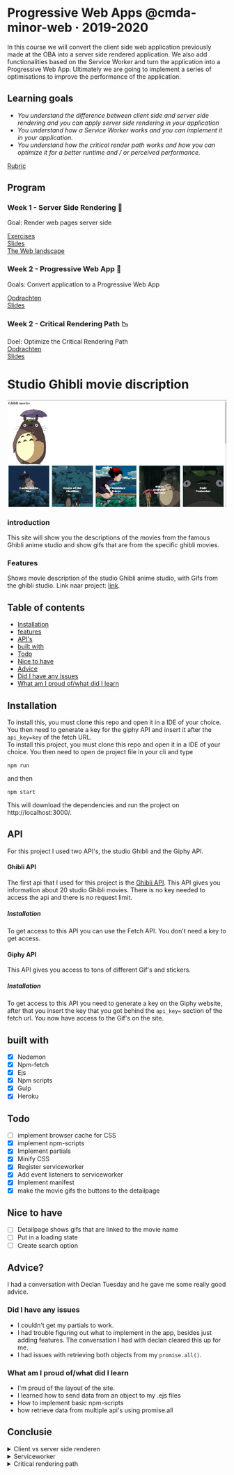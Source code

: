 # Progressive Web Apps @cmda-minor-web · 2019-2020

In this course we will convert the client side web application previously made at the OBA into a server side rendered application. We also add functionalities based on the Service Worker and turn the application into a Progressive Web App. Ultimately we are going to implement a series of optimisations to improve the performance of the application.  

## Learning goals
- _You understand the difference between client side and server side rendering and you can apply server side rendering
in your application_
- _You understand how a Service Worker works and you can implement it in your application._
- _You understand how the critical render path works and how you can optimize it for a better runtime and / or perceived performance._

[Rubric](https://docs.google.com/spreadsheets/d/e/2PACX-1vSc48v1nrjcwH0llcTd68xyK7f2fDC2UL4d6h4ZNW3DU8ucez6ZOHiId1XSX0RP5ByvLC8p5pVUGZT4/pubhtml)

## Program

### Week 1 - Server Side Rendering 📡

Goal: Render web pages server side

[Exercises](https://github.com/cmda-minor-web/progressive-web-apps-1920/blob/master/course/week-1.md)  
[Slides](...)  
[The Web landscape](...)  


### Week 2 - Progressive Web App 🚀

Goals: Convert application to a Progressive Web App

[Opdrachten](https://github.com/cmda-minor-web/progressive-web-apps-1920/blob/master/course/week-2.md)  
[Slides](...)


### Week 2 - Critical Rendering Path 📉 

Doel: Optimize the Critical Rendering Path   
[Opdrachten](https://github.com/cmda-minor-web/progressive-web-apps-1920/blob/master/course/week-3.md)  
[Slides](...)

# Studio Ghibli movie discription
<!-- ☝️ replace this description with a description of your own work -->
![Image of wireframe](images/overview.png)
### introduction
<!-- Add a nice poster image here at the end of the week, showing off your shiny frontend 📸 -->
This site will show you the descriptions of the movies from the famous Ghibli anime studio and show gifs that are from 
the specific ghibli movies. 

### Features
Shows movie description of the studio Ghibli anime studio, with Gifs from the ghibli studio.
Link naar project: [link](https://ghibliapp.herokuapp.com/).
## Table of contents
<!-- Maybe a table of contents here? 📚 -->

- [Installation](#Installation)
- [features](#Features)
- [API's](#API)
- [built with](#built-with)
- [Todo](#todo)
- [Nice to have](#Nice-to-have)
- [Advice](#Advice?)
- [Did I have any issues](#Did-I-have-any-issues)
- [What am I proud of/what did I learn](#What-am-I-proud-of/what-did-I-learn)

<!-- ## Live demo
Link to the site: [link](https://heralt.github.io/web-app-from-scratch-1920/)
Add a link to your live demo in Github Pages 🌐-->
## Installation
To install this, you must clone this repo and open it in a IDE of your choice. You then need to generate a key for the 
giphy API and insert it after the ``` api_key=key``` of the fetch URL.  
To install this project, you must clone this repo and open it in a IDE of your choice. You then need to open de project file in your cli
and type 
```console
npm run
```
and then 
```console
npm start
``` 
This will download the dependencies and run the project on http://localhost:3000/.
<!-- Add a link to your live demo in Github Pages 🌐-->

## API
For this project I used two API's, the studio Ghibli and the Giphy API.

#### Ghibli API
The first api that I used for this project is the [Ghibli API](https://ghibliapi.herokuapp.com/#section/Studio-Ghibli-API). This API 
gives you information about 20 studio Ghibli movies. There is no key needed to access the api and there is no request limit.  
##### Installation
To get access to this API you can use the Fetch API. You don't need a key to get access.
#### Giphy API
This API gives you access to tons of different Gif's and stickers.
##### Installation
To get access to this API you need to generate a key on the Giphy website, after that you insert the key that you got 
behind the ``api_key=`` section of the fetch url. You now have access to the Gif's on the site. 

## built with
- [x] Nodemon
- [x] Npm-fetch
- [x] Ejs 
- [x] Npm scripts
- [x] Gulp
- [x] Heroku

## Todo
- [ ] implement browser cache for CSS  
- [x] implement npm-scripts
- [x] Implement partials 
- [x] Minify CSS 
- [x] Register serviceworker 
- [x] Add event listeners to serviceworker
- [x] Implement manifest
- [x] make the movie gifs the buttons to the detailpage

## Nice to have
- [ ] Detailpage shows gifs that are linked to the movie name
- [ ] Put in a loading state
- [ ] Create search option

## Advice?
I had a conversation with Declan Tuesday and he gave me some really good advice.

### Did I have any issues 
- I couldn't get my partials to work. 
- I had trouble figuring out what to implement in the app, besides just adding features. The conversation I had with 
declan cleared this up for me. 
- I had issues with retrieving both objects from my ```promise.all()```.

### What am I proud of/what did I learn
- I'm proud of the layout of the site. 
- I learned how to send data from an object to my .ejs files
- How to implement basic npm-scripts
- how retrieve data from multiple api's using promise.all 

## Conclusie 

<details>
<summary>Client vs server side renderen</summary>
<br>
Well, you asked for it!
</details>

<details>
<summary>Serviceworker</summary>
<br>
Well, you asked for it!
</details>

<details>
<summary>Critical rendering path</summary>
<br>
Well, you asked for it!
</details>
<!-- Add a link to your live demo in Github Pages 🌐-->

<!-- ☝️ replace this description with a description of your own work -->

<!-- Add a nice image here at the end of the week, showing off your shiny frontend 📸 -->

<!-- Maybe a table of contents here? 📚 -->

<!-- How about a section that describes how to install this project? 🤓 -->

<!-- ...but how does one use this project? What are its features 🤔 -->

<!-- What external data source is featured in your project and what are its properties 🌠 -->

<!-- Maybe a checklist of done stuff and stuff still on your wishlist? ✅ -->

<!-- How about a license here? 📜 (or is it a licence?) 🤷 -->

